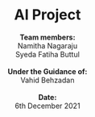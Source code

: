 # <center> AI Project </center>
<center>  <b> Team members: </b> </br>
Namitha Nagaraju </br>
Syeda Fatiha Buttul <center> </br>

<center> <b> Under the Guidance of: </b> </br>
    Vahid Behzadan </center> </br>

 <center> <b> Date: </b> </br>
6th December 2021 </center>
